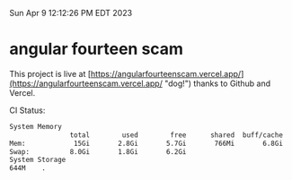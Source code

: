 Sun Apr  9 12:12:26 PM EDT 2023

# angular fourteen scam


This project is live at [https://angularfourteenscam.vercel.app/](https://angularfourteenscam.vercel.app/ "dog!") thanks to Github and Vercel.

CI Status: 

```bash
System Memory
               total        used        free      shared  buff/cache   available
Mem:            15Gi       2.8Gi       5.7Gi       766Mi       6.8Gi        11Gi
Swap:          8.0Gi       1.8Gi       6.2Gi
System Storage
644M	.
```
